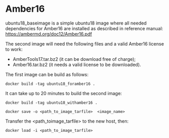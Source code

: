 # Amber16

ubuntu18_baseimage is a simple ubuntu18 image where all needed dependencies for Amber16 are installed as described in reference manual:
https://ambermd.org/doc12/Amber16.pdf

The second image will need the following files and a valid Amber16 license to work:
- AmberTools17.tar.bz2 (it can be download free of charge);
- Amber16.tar.bz2 (it needs a valid license to be downloaded).

The first image can be build as follows:
```
docker build -tag ubuntu18_foramber16 .
```
It can take up to 20 minutes to build the second image:

```
docker build -tag ubuntu18_withamber16 .
```

```
docker save -o <path_to_image_tarfile>  <image_name>
```
Transfer the <path_toimage_tarfile> to the new host, then:

```
docker load -i <path_to_image_tarfile>  
```

